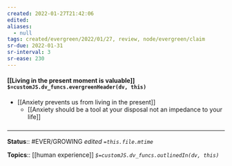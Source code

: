 ```yaml
---
created: 2022-01-27T21:42:06 
edited: 
aliases:
  - null
tags: created/evergreen/2022/01/27, review, node/evergreen/claim
sr-due: 2022-01-31
sr-interval: 3
sr-ease: 230
---
```


#### [[Living in the present moment is valuable]] `$=customJS.dv_funcs.evergreenHeader(dv, this)`

- [[Anxiety prevents us from living in the present]]
	- [[Anxiety should be a tool at your disposal not an impedance to your life]] 

### <hr class="footnote"/>

**Status**:: #EVER/GROWING
*edited `=this.file.mtime`*

**Topics**:: [[human experience]]
*`$=customJS.dv_funcs.outlinedIn(dv, this)`*
